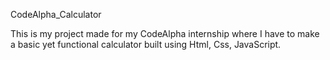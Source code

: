CodeAlpha_Calculator

This is my project made for my CodeAlpha internship where I have to make a basic yet functional calculator built using Html, Css, JavaScript.
